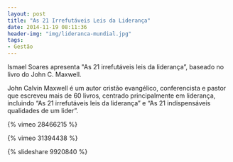 ```yaml
---
layout: post
title: "As 21 Irrefutáveis Leis da Liderança" 
date: 2014-11-19 08:11:36
header-img: "img/lideranca-mundial.jpg"
tags: 
- Gestão
---
```

Ismael Soares apresenta "As 21 irrefutáveis leis da liderança”, baseado no livro do John C. Maxwell.

John Calvin Maxwell é um autor cristão evangélico, conferencista e pastor que escreveu mais de 60 livros, centrado principalmente em liderança, incluindo “As 21 irrefutáveis leis da liderança” e “As 21 indispensáveis qualidades de um lider”.

{% vimeo 28466215 %}

{% vimeo 31394438 %}

{% slideshare 9920840 %} 
<br>